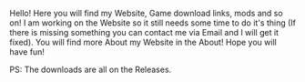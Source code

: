 Hello!
Here you will find my Website, Game download links, mods and so on!
I am working on the Website so it still needs some time to do it's thing (If there is missing something you can contact me via Email and I will get it fixed).
You will find more About my Website in the About!
Hope you will have fun!

PS: The downloads are all on the Releases.
